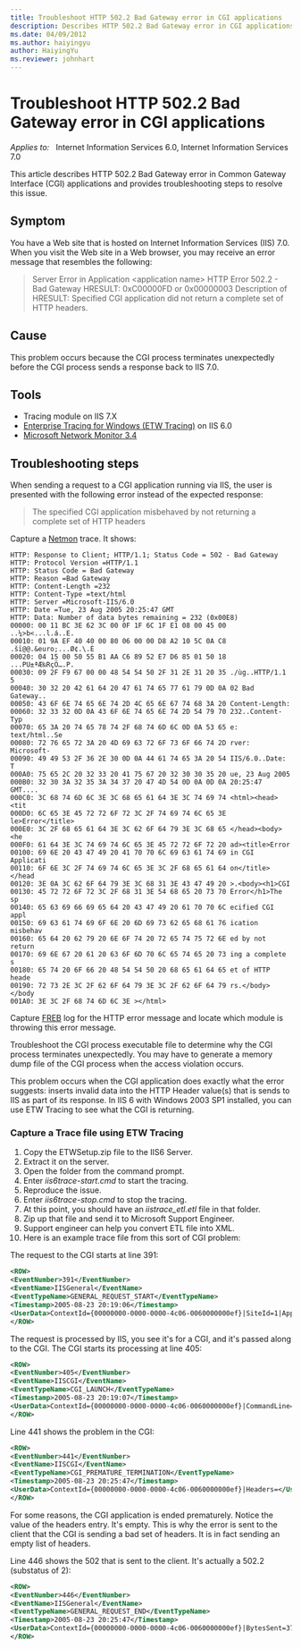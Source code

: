 ```yaml
---
title: Troubleshoot HTTP 502.2 Bad Gateway error in CGI applications
description: Describes HTTP 502.2 Bad Gateway error in CGI applications and provides troubleshooting steps to resolve this issue.
ms.date: 04/09/2012
ms.author: haiyingyu
author: HaiyingYu
ms.reviewer: johnhart
---
```

# Troubleshoot HTTP 502.2 Bad Gateway error in CGI applications

_Applies to:_ &nbsp; Internet Information Services 6.0, Internet Information Services 7.0

This article describes HTTP 502.2 Bad Gateway error in Common Gateway Interface (CGI) applications and provides troubleshooting steps to resolve this issue.

## Symptom

You have a Web site that is hosted on Internet Information Services (IIS) 7.0. When you visit the Web site in a Web browser, you may receive an error message that resembles the following:

> Server Error in Application \<application name\>
> HTTP Error 502.2 - Bad Gateway
> HRESULT: 0xC00000FD or 0x00000003
> Description of HRESULT: Specified CGI application did not return a complete set of HTTP headers.

## Cause

This problem occurs because the CGI process terminates unexpectedly before the CGI process sends a response back to IIS 7.0.

## Tools

- Tracing module on IIS 7.X
- [Enterprise Tracing for Windows (ETW Tracing)](/windows-hardware/drivers/devtest/event-tracing-for-windows--etw-) on IIS 6.0
- [Microsoft Network Monitor 3.4](https://www.microsoft.com/download/4865)

## Troubleshooting steps

When sending a request to a CGI application running via IIS, the user is presented with the following error instead of the expected response:

> The specified CGI application misbehaved by not returning a complete set of HTTP headers

Capture a [Netmon](/windows-hardware/drivers/portable/using-the-netmon-tool) trace. It shows:

```output
HTTP: Response to Client; HTTP/1.1; Status Code = 502 - Bad Gateway
HTTP: Protocol Version =HTTP/1.1
HTTP: Status Code = Bad Gateway
HTTP: Reason =Bad Gateway
HTTP: Content-Length =232
HTTP: Content-Type =text/html
HTTP: Server =Microsoft-IIS/6.0
HTTP: Date =Tue, 23 Aug 2005 20:25:47 GMT
HTTP: Data: Number of data bytes remaining = 232 (0x00E8)
00000: 00 11 BC 3E 62 3C 00 0F 1F 6C 1F E1 08 00 45 00 ..¼>b<...l.á..E.
00010: 01 9A EF 40 40 00 80 06 00 00 D8 A2 10 5C 0A C8 .šï@@.&euro;...Ø¢.\.È
00020: 04 15 00 50 55 B1 AA C6 89 52 E7 D6 85 01 50 18 ...PU±ªÆ‰RçÖ….P.
00030: 09 2F F9 67 00 00 48 54 54 50 2F 31 2E 31 20 35 ./ùg..HTTP/1.1 5
00040: 30 32 20 42 61 64 20 47 61 74 65 77 61 79 0D 0A 02 Bad Gateway..
00050: 43 6F 6E 74 65 6E 74 2D 4C 65 6E 67 74 68 3A 20 Content-Length: 
00060: 32 33 32 0D 0A 43 6F 6E 74 65 6E 74 2D 54 79 70 232..Content-Typ
00070: 65 3A 20 74 65 78 74 2F 68 74 6D 6C 0D 0A 53 65 e: text/html..Se
00080: 72 76 65 72 3A 20 4D 69 63 72 6F 73 6F 66 74 2D rver: Microsoft-
00090: 49 49 53 2F 36 2E 30 0D 0A 44 61 74 65 3A 20 54 IIS/6.0..Date: T
000A0: 75 65 2C 20 32 33 20 41 75 67 20 32 30 30 35 20 ue, 23 Aug 2005 
000B0: 32 30 3A 32 35 3A 34 37 20 47 4D 54 0D 0A 0D 0A 20:25:47 GMT....
000C0: 3C 68 74 6D 6C 3E 3C 68 65 61 64 3E 3C 74 69 74 <html><head><tit
000D0: 6C 65 3E 45 72 72 6F 72 3C 2F 74 69 74 6C 65 3E le>Error</title>
000E0: 3C 2F 68 65 61 64 3E 3C 62 6F 64 79 3E 3C 68 65 </head><body><he
000F0: 61 64 3E 3C 74 69 74 6C 65 3E 45 72 72 6F 72 20 ad><title>Error 
00100: 69 6E 20 43 47 49 20 41 70 70 6C 69 63 61 74 69 in CGI Applicati
00110: 6F 6E 3C 2F 74 69 74 6C 65 3E 3C 2F 68 65 61 64 on</title></head
00120: 3E 0A 3C 62 6F 64 79 3E 3C 68 31 3E 43 47 49 20 >.<body><h1>CGI 
00130: 45 72 72 6F 72 3C 2F 68 31 3E 54 68 65 20 73 70 Error</h1>The sp
00140: 65 63 69 66 69 65 64 20 43 47 49 20 61 70 70 6C ecified CGI appl
00150: 69 63 61 74 69 6F 6E 20 6D 69 73 62 65 68 61 76 ication misbehav
00160: 65 64 20 62 79 20 6E 6F 74 20 72 65 74 75 72 6E ed by not return
00170: 69 6E 67 20 61 20 63 6F 6D 70 6C 65 74 65 20 73 ing a complete s
00180: 65 74 20 6F 66 20 48 54 54 50 20 68 65 61 64 65 et of HTTP heade
00190: 72 73 2E 3C 2F 62 6F 64 79 3E 3C 2F 62 6F 64 79 rs.</body></body
001A0: 3E 3C 2F 68 74 6D 6C 3E ></html>
```

Capture [FREB](/iis/troubleshoot/using-failed-request-tracing/troubleshoot-with-failed-request-tracing) log for the HTTP error message and locate which module is throwing this error message.

Troubleshoot the CGI process executable file to determine why the CGI process terminates unexpectedly. You may have to generate a memory dump file of the CGI process when the access violation occurs.

This problem occurs when the CGI application does exactly what the error suggests: inserts invalid data into the HTTP Header value(s) that is sends to IIS as part of its response. In IIS 6 with Windows 2003 SP1 installed, you can use ETW Tracing to see what the CGI is returning.

### Capture a Trace file using ETW Tracing

1. Copy the ETWSetup.zip file to the IIS6 Server.
1. Extract it on the server.
1. Open the folder from the command prompt.
1. Enter _iis6trace-start.cmd_ to start the tracing.
1. Reproduce the issue.
1. Enter _iis6trace-stop.cmd_ to stop the tracing.
1. At this point, you should have an _iistrace\_etl.etl_ file in that folder.
1. Zip up that file and send it to Microsoft Support Engineer.
1. Support engineer can help you convert ETL file into XML.
1. Here is an example trace file from this sort of CGI problem:

The request to the CGI starts at line 391:

```xml
<ROW>
<EventNumber>391</EventNumber> 
<EventName>IISGeneral</EventName> 
<EventTypeName>GENERAL_REQUEST_START</EventTypeName> 
<Timestamp>2005-08-23 20:19:06</Timestamp> 
<UserData>ContextId={00000000-0000-0000-4c06-0060000000ef}|SiteId=1|AppPoolId=DefaultAppPool|ConnId=-1224979097571031481|RawConnId=0|RequestURL=http://siteaddress:80/cgi-bin/htmlos.exe/00182.3.055317239900014075|RequestVerb=POST</UserData> 
</ROW>
```

The request is processed by IIS, you see it's for a CGI, and it's passed along to the CGI. The CGI starts its processing at line 405:

```xml
<ROW>
<EventNumber>405</EventNumber> 
<EventName>IISCGI</EventName> 
<EventTypeName>CGI_LAUNCH</EventTypeName> 
<Timestamp>2005-08-23 20:19:07</Timestamp> 
<UserData>ContextId={00000000-0000-0000-4c06-0060000000ef}|CommandLine="D:\Inetpub\cgi-bin\htmlos.exe" |ErrorCode=0x00000000|ProcessId=3136</UserData> 
</ROW>
```

Line 441 shows the problem in the CGI:

```xml
<ROW>
<EventNumber>441</EventNumber> 
<EventName>IISCGI</EventName> 
<EventTypeName>CGI_PREMATURE_TERMINATION</EventTypeName> 
<Timestamp>2005-08-23 20:25:47</Timestamp> 
<UserData>ContextId={00000000-0000-0000-4c06-0060000000ef}|Headers=</UserData> 
</ROW>
```

For some reasons, the CGI application is ended prematurely. Notice the value of the headers entry. It's empty. This is why  the error is sent to the client that the CGI is sending a bad set of headers. It is in fact sending an empty list of headers.

Line 446 shows the 502 that is sent to the client. It's actually a 502.2 (substatus of 2):

```xml
<ROW>
<EventNumber>446</EventNumber> 
<EventName>IISGeneral</EventName> 
<EventTypeName>GENERAL_REQUEST_END</EventTypeName> 
<Timestamp>2005-08-23 20:25:47</Timestamp> 
<UserData>ContextId={00000000-0000-0000-4c06-0060000000ef}|BytesSent=370|BytesReceived=105906875|HttpStatus=502|HttpSubStatus=2</UserData> 
</ROW>
```
